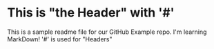 # This is "the Header" with '#'

This is a sample readme file for our GitHub Example repo. I'm learning MarkDown!
'#' is used for "Headers"